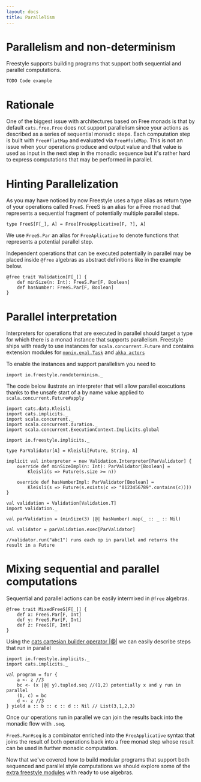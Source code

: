 ```yaml
---
layout: docs
title: Parallelism
---
```


# Parallelism and non-determinism

Freestyle supports building programs that support both sequential and parallel computations.

```
TODO Code example
```

# Rationale

One of the biggest issue with architectures based on Free monads is that by default `cats.free.Free` does not support parallelism since your actions as described as a series of
sequential monadic steps. Each computation step is built with `Free#flatMap` and evaluated via `Free#foldMap`. 
This is not an issue when your operations produce and output value and that value is used as input in the next step in the monadic sequence but it's rather hard
to express computations that may be performed in parallel.

# Hinting Parallelization

As you may have noticed by now Freestyle uses a type alias as return type of your operations called `FreeS`. 
FreeS is an alias for a Free monad that represents a sequential fragment of potentially multiple parallel steps.

```
type FreeS[F[_], A] = Free[FreeApplicative[F, ?], A]
```

We use `FreeS.Par` an alias for `FreeAplicative` to denote functions that represents a potential parallel step.

Independent operations that can be executed potentially in parallel may be placed inside `@free` algebras as abstract definitions like in the example below.

```tut:silent
@free trait Validation[F[_]] {
	def minSize(n: Int): FreeS.Par[F, Boolean]
	def hasNumber: FreeS.Par[F, Boolean]
}
```

# Parallel interpretation

Interpreters for operations that are executed in parallel should target a type for which there is a monad instance that supports parallelism.
Freestyle ships with ready to use instances for `scala.concurrent.Future` and contains extension modules for [`monix.eval.Task`]() and [`akka actors`]()

To enable the instances and support parallelism you need to

```tut:silent
import io.freestyle.nondeterminism._
```

The code below ilustrate an interpreter that will allow parallel executions thanks to the unsafe start of a by name value applied to `scala.concurrent.Future#apply`

```tut:silent
import cats.data.Kleisli
import cats.implicits._
import scala.concurrent._
import scala.concurrent.duration._
import scala.concurrent.ExecutionContext.Implicits.global

import io.freestyle.implicits._

type ParValidator[A] = Kleisli[Future, String, A]

implicit val interpreter = new Validation.Interpreter[ParValidator] {
	override def minSizeImpl(n: Int): ParValidator[Boolean] =
		Kleisli(s => Future(s.size >= n))

	override def hasNumberImpl: ParValidator[Boolean] =
		Kleisli(s => Future(s.exists(c => "0123456789".contains(c))))
}

val validation = Validation[Validation.T]
import validation._

val parValidation = (minSize(3) |@| hasNumber).map(_ :: _ :: Nil)

val validator = parValidation.exec[ParValidator]

//validator.run("abc1") runs each op in parallel and returns the result in a Future
```

# Mixing sequential and parallel computations

Sequential and parallel actions can be easily intermixed in `@free` algebras.

```tut:silent
@free trait MixedFreeS[F[_]] {
	def x: FreeS.Par[F, Int]
	def y: FreeS.Par[F, Int]
	def z: FreeS[F, Int]
}
```

Using the [cats cartesian builder operator |@|]() we can easily describe steps that run in parallel

```tut:silent
import io.freestyle.implicits._
import cats.implicits._

val program = for {
	a <- z //3
	bc <- (x |@| y).tupled.seq //(1,2) potentially x and y run in parallel
	(b, c) = bc
	d <- z //3
} yield a :: b :: c :: d :: Nil // List(3,1,2,3)
```

Once our operations run in parallel we can join the results back into the monadic flow with `.seq`.

`FreeS.Par#seq` is a combinator enriched into the `FreeApplicative` syntax that joins the result of both operations back
into a free monad step whose result can be used in further monadic computation.

Now that we've covered how to build modular programs that support both sequenced and parallel style computations
we should explore some of the [extra freestyle modules]() with ready to use algebras.
